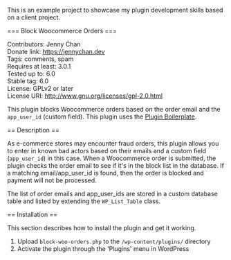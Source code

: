 This is an example project to showcase my plugin development skills based on a client project.

=== Block Woocommerce Orders === 

Contributors: Jenny Chan  
Donate link: https://jennychan.dev  
Tags: comments, spam  
Requires at least: 3.0.1  
Tested up to: 6.0  
Stable tag: 6.0  
License: GPLv2 or later  
License URI: http://www.gnu.org/licenses/gpl-2.0.html  

This plugin blocks Woocommerce orders based on the order email and the `app_user_id` (custom field).
This plugin uses the [Plugin Boilerplate](https://wppb.me/).

== Description ==

As e-commerce stores may encounter fraud orders, this plugin allows you to enter in known bad actors based on their emails and a custom field (`app_user_id`) in this case.
When a Woocommerce order is submitted, the plugin checks the order email to see if it's in the block list in the database.
If a matching email/app_user_id is found, then the order is blocked and payment will not be processed.

The list of order emails and app_user_ids are stored in a custom database table and listed by extending the `WP_List_Table` class.

== Installation ==

This section describes how to install the plugin and get it working.

1. Upload `block-woo-orders.php` to the `/wp-content/plugins/` directory
1. Activate the plugin through the 'Plugins' menu in WordPress
